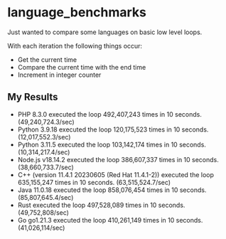 # language_benchmarks

Just wanted to compare some languages on basic low level loops.

With each iteration the following things occur:

- Get the current time
- Compare the current time with the end time
- Increment in integer counter

## My Results

- PHP 8.3.0 executed the loop 492,407,243 times in 10 seconds. (49,240,724.3/sec)
- Python 3.9.18 executed the loop 120,175,523 times in 10 seconds. (12,017,552.3/sec)
- Python 3.11.5 executed the loop 103,142,174 times in 10 seconds. (10,314,217.4/sec)
- Node.js v18.14.2 executed the loop 386,607,337 times in 10 seconds. (38,660,733.7/sec)
- C++ (version 11.4.1 20230605 (Red Hat 11.4.1-2)) executed the loop 635,155,247 times in 10 seconds. (63,515,524.7/sec)
- Java 11.0.18 executed the loop 858,076,454 times in 10 seconds. (85,807,645.4/sec)
- Rust executed the loop 497,528,089 times in 10 seconds. (49,752,808/sec)
- Go go1.21.3 executed the loop 410,261,149 times in 10 seconds. (41,026,114/sec)
